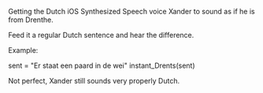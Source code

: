Getting the Dutch iOS Synthesized Speech voice Xander to sound as if he is from Drenthe. 

Feed it a regular Dutch sentence and hear the difference. 

Example:

sent = "Er staat een paard in de wei"
instant_Drents(sent)

Not perfect, Xander still sounds very properly Dutch. 


